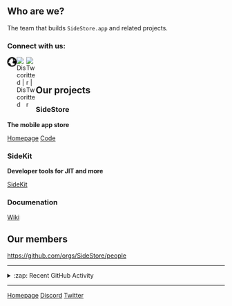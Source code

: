 <!-- 
Docs: How to use GitHub README and actions to auto-generate embedded content.
https://github.com/anuraghazra/github-readme-stats
https://www.youtube.com/watch?v=n6d4KHSKqGk
https://github.com/rahuldkjain/github-profile-readme-generator
 -->

## Who are we?

The team that builds `SideStore.app` and related projects.

### Connect with us:

<!--
[![Website](https://img.shields.io/website?label=sidestore.io&style=for-the-badge&url=https://sidestore.io)](https://sidestore.io)
[![Twitter Follow](https://img.shields.io/twitter/follow/sidestore_io?color=1DA1F2&logo=twitter&style=for-the-badge)](https://twitter.com/intent/follow?original_referer=https%3A%2F%2Fgithub.com%2Fsidestore&screen_name=sidestore)
[![GitHub Followers](https://img.shields.io/github/followers/sidestore?style=for-the-badge)]()
[![GitHub Sponsors](https://img.shields.io/github/sponsors/sidestore?style=for-the-badge
)]() 
-->

[<img align="left" alt="sidestore.io" width="22px" src="https://raw.githubusercontent.com/iconic/open-iconic/master/svg/globe.svg" />][website]
[<img align="left" alt="Discord | Discord" width="22px" src="https://cdn.jsdelivr.net/npm/simple-icons@v3/icons/discord.svg" />][discord]
[<img align="left" alt="Twitter | Twitter" width="22px" src="https://cdn.jsdelivr.net/npm/simple-icons@v3/icons/twitter.svg" />][twitter]

<br />
<br />

## Our projects

### SideStore

__The mobile app store__

[Homepage][website]
[Code][git.sidestore]

### SideKit

__Developer tools for JIT and more__

[SideKit][git.sidekit]

### Documenation

[Wiki][wiki]

## Our members

https://github.com/orgs/SideStore/people

---

<details>
  <summary>:zap: Recent GitHub Activity</summary>

<!--START_SECTION:activity-->
1. 🗣 Commented on [#320](https://github.com/SideStore/SideStore/issues/320) in [SideStore/SideStore](https://github.com/SideStore/SideStore)
2. ❌ Closed PR [#329](https://github.com/SideStore/SideStore/pull/329) in [SideStore/SideStore](https://github.com/SideStore/SideStore)
3. 🗣 Commented on [#329](https://github.com/SideStore/SideStore/issues/329) in [SideStore/SideStore](https://github.com/SideStore/SideStore)
4. 💪 Opened PR [#329](https://github.com/SideStore/SideStore/pull/329) in [SideStore/SideStore](https://github.com/SideStore/SideStore)
5. 🗣 Commented on [#327](https://github.com/SideStore/SideStore/issues/327) in [SideStore/SideStore](https://github.com/SideStore/SideStore)
6. 🗣 Commented on [#328](https://github.com/SideStore/SideStore/issues/328) in [SideStore/SideStore](https://github.com/SideStore/SideStore)
7. 🗣 Commented on [#328](https://github.com/SideStore/SideStore/issues/328) in [SideStore/SideStore](https://github.com/SideStore/SideStore)
8. ❗️ Closed issue [#328](https://github.com/SideStore/SideStore/issues/328) in [SideStore/SideStore](https://github.com/SideStore/SideStore)
9. 🗣 Commented on [#328](https://github.com/SideStore/SideStore/issues/328) in [SideStore/SideStore](https://github.com/SideStore/SideStore)
10. 🗣 Commented on [#328](https://github.com/SideStore/SideStore/issues/328) in [SideStore/SideStore](https://github.com/SideStore/SideStore)
11. ❗️ Opened issue [#328](https://github.com/SideStore/SideStore/issues/328) in [SideStore/SideStore](https://github.com/SideStore/SideStore)
12. 🗣 Commented on [#326](https://github.com/SideStore/SideStore/issues/326) in [SideStore/SideStore](https://github.com/SideStore/SideStore)
13. 🗣 Commented on [#327](https://github.com/SideStore/SideStore/issues/327) in [SideStore/SideStore](https://github.com/SideStore/SideStore)
14. 🗣 Commented on [#327](https://github.com/SideStore/SideStore/issues/327) in [SideStore/SideStore](https://github.com/SideStore/SideStore)
15. 💪 Opened PR [#327](https://github.com/SideStore/SideStore/pull/327) in [SideStore/SideStore](https://github.com/SideStore/SideStore)
16. 🗣 Commented on [#320](https://github.com/SideStore/SideStore/issues/320) in [SideStore/SideStore](https://github.com/SideStore/SideStore)
17. 🗣 Commented on [#326](https://github.com/SideStore/SideStore/issues/326) in [SideStore/SideStore](https://github.com/SideStore/SideStore)
18. 🗣 Commented on [#9](https://github.com/SideStore/SideServer-macOS/issues/9) in [SideStore/SideServer-macOS](https://github.com/SideStore/SideServer-macOS)
19. ❗️ Opened issue [#9](https://github.com/SideStore/SideServer-macOS/issues/9) in [SideStore/SideServer-macOS](https://github.com/SideStore/SideServer-macOS)
20. 🗣 Commented on [#326](https://github.com/SideStore/SideStore/issues/326) in [SideStore/SideStore](https://github.com/SideStore/SideStore)
<!--END_SECTION:activity-->

</details>

---

[Homepage][patreon] [Discord][discord] [Twitter][twitter]

<!--
- [Patreon][patreon]
- [OpenCollective][opencollective]
- [YouTube][youtube]
-->

[website]: https://sidestore.io
[wiki]: https://wiki.sidestore.io
[twitter]: https://twitter.com/sidestore_io
[discord]: https://discord.gg/CacsuuzsBq
[youtube]: https://youtube.com/TODO
[patreon]: https://www.patreon.com/SideStore
[opencollective]: https://opencollective.com/TODO
[git.sidestore]: https://github.com/SideStore/SideStore/
[git.sidekit]: https://github.com/SideStore/SideKit

